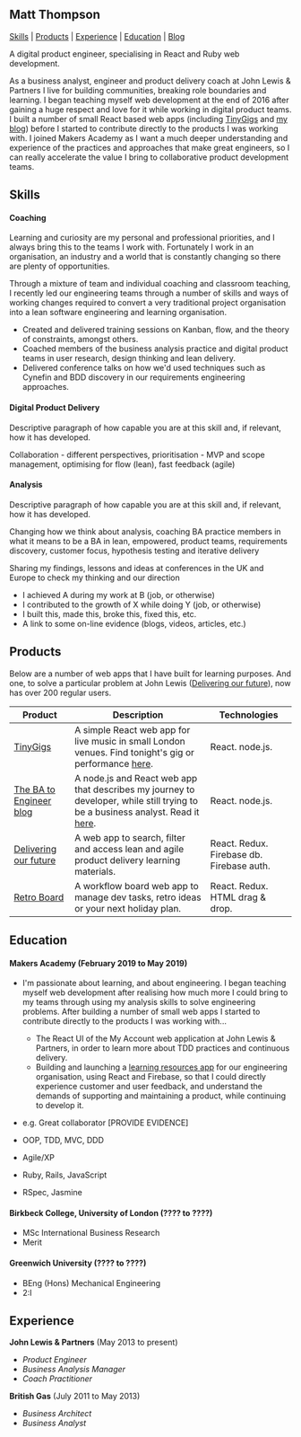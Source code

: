 ## Matt Thompson

[Skills](#skills) | [Products](#products) | [Experience](#experience) | [Education](#education) | [Blog](http://blog.matttea.com)

A digital product engineer, specialising in React and Ruby web development.

As a business analyst, engineer and product delivery coach at John Lewis & Partners I live for building communities, breaking role boundaries and learning. I began teaching myself web development at the end of 2016 after gaining a huge respect and love for it while working in digital product teams. I built a number of small React based web apps (including [TinyGigs](http://tinygigs.matttea.com/) and [my blog](http://blog.matttea.com)) before I started to contribute directly to the products I was working with. I joined Makers Academy as I want a much deeper understanding and experience of the practices and approaches that make great engineers, so I can really accelerate the value I bring to collaborative product development teams.

## Skills

#### Coaching

Learning and curiosity are my personal and professional priorities, and I always bring this to the teams I work with. Fortunately I work in an organisation, an industry and a world that is constantly changing so there are plenty of opportunities.

Through a mixture of team and individual coaching and classroom teaching, I recently led our engineering teams through a number of skills and ways of working changes required to convert a very traditional project organisation into a lean software engineering and learning organisation.

- Created and delivered training sessions on Kanban, flow, and the theory of constraints, amongst others.
- Coached members of the business analysis practice and digital product teams in user research, design thinking and lean delivery.
- Delivered conference talks on how we'd used techniques such as Cynefin and BDD discovery in our requirements engineering approaches.

#### Digital Product Delivery

Descriptive paragraph of how capable you are at this skill and, if relevant, how it has developed.

Collaboration - different perspectives, prioritisation - MVP and scope management, optimising for flow (lean), fast feedback (agile) 

#### Analysis

Descriptive paragraph of how capable you are at this skill and, if relevant, how it has developed.

Changing how we think about analysis, coaching BA practice members in what it means to be a BA in lean, empowered, product teams, requirements discovery, customer focus, hypothesis testing and iterative delivery

Sharing my findings, lessons and ideas at conferences in the UK and Europe to check my thinking and our direction

- I achieved A during my work at B (job, or otherwise)
- I contributed to the growth of X while doing Y (job, or otherwise)
- I built this, made this, broke this, fixed this, etc.
- A link to some on-line evidence (blogs, videos, articles, etc.)

## Products

Below are a number of web apps that I have built for learning purposes. And one, to solve a particular problem at John Lewis ([Delivering our future](https://github.com/mattTea/dof-app)), now has over 200 regular users.

Product | Description | Technologies
------------ | ------------------------------ | ----------------
[TinyGigs](https://github.com/mattTea/TinyGigs) | A simple React web app for live music in small London venues. Find tonight's gig or performance [here](http://tinygigs.matttea.com/). | React. node.js.
[The BA to Engineer blog](https://github.com/mattTea/ReactBlog) | A node.js and React web app that describes my journey to developer, while still trying to be a business analyst. Read it [here](http://blog.matttea.com). | React. node.js.
[Delivering our future](https://github.com/mattTea/dof-app) | A web app to search, filter and access lean and agile product delivery learning materials. | React. Redux. Firebase db. Firebase auth.
[Retro Board](https://github.com/mattTea/RetroBoard) | A workflow board web app to manage dev tasks, retro ideas or your next holiday plan. | React. Redux. HTML drag & drop.

## Education

#### Makers Academy (February 2019 to May 2019)

- I'm passionate about learning, and about engineering. I began teaching myself web development after realising how much more I could bring to my teams through using my analysis skills to solve engineering problems. After building a number of small web apps I started to contribute directly to the products I was working with...
  - The React UI of the My Account web application at John Lewis & Partners, in order to learn more about TDD practices and continuous delivery.
  - Building and launching a [learning resources app](https://github.com/mattTea/dof-app) for our engineering organisation, using React and Firebase, so that I could directly experience customer and user feedback, and understand the demands of supporting and maintaining a product, while continuing to develop it.

- e.g. Great collaborator [PROVIDE EVIDENCE]

- OOP, TDD, MVC, DDD
- Agile/XP
- Ruby, Rails, JavaScript
- RSpec, Jasmine

#### Birkbeck College, University of London (???? to ????)

- MSc International Business Research
- Merit

#### Greenwich University (???? to ????)

- BEng (Hons) Mechanical Engineering
- 2:I

## Experience

**John Lewis & Partners** (May 2013 to present)    
- *Product Engineer*
- *Business Analysis Manager*
- *Coach Practitioner*  

**British Gas** (July 2011 to May 2013)   
- *Business Architect*
- *Business Analyst*  
